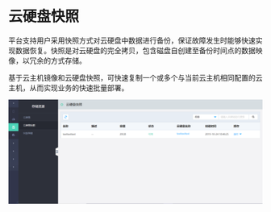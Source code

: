 # 云硬盘快照

平台支持用户采用快照方式对云硬盘中数据进行备份，保证故障发生时能够快速实现数据恢复。快照是对云硬盘的完全拷贝，包含磁盘自创建至备份时间点的数据映像，以冗余的方式存储。

基于云主机镜像和云硬盘快照，可快速复制一个或多个与当前云主机相同配置的云主机，从而实现业务的快速批量部署。

![Snapshots-1](../../../../../image/JD-Cloud-Swift-HCI-Edition/Snapshots-1.png)

